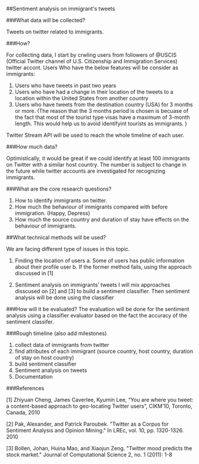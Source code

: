 ##Sentiment analysis on immigrant's tweets

###What data will be collected? 

Tweets on twitter related to immigrants.

###How?

For collecting data, I start by crwling users from followers of @USCIS (Official Twitter channel of U.S. Citizenship and Immigration Services) twitter accont.
Users Who have the below features will be consider as immigrants:

1. Users who have tweets in past two years
2. Users who have had a change in their location of the tweets to a location within the United States from another country
3. Users who have tweets from the destination country (USA) for 3 months or more. (The reason that the 3 months period is chosen is becuase of the fact that most of the tourist type visas have a maximum of 3-month length. This would help us to avoid identifyint tourists as immigrants. )

Twitter Stream API will be used to reach the whole timeline of each user.

###How much data?

Optimistically, it would be great if we could identify at least 100 immigrants on Twitter with a similar host country. The number is subject to change in the future while twitter accounts are investigated for recognizing immigrants.

###What are the core research questions?

1. How to identify immigrants on twitter.
2. How much the behaviour of immigrants compared with before immigration. (Happy, Depress)
3. How much the source country and duration of stay have effects on the behaviour of immigrants. 

##What technical methods will be used?

We are facing different type of issues in this topic. 

1. Finding the location of users
a. Some of users has public information about their profile user
b. If the former method fails, using  the approach discussed in [1]

2. Sentiment analysis on immigrants’ tweets
I will mix approaches disscused on [2] and [3] to build a sentiment classifier. Then sentiment analysis will be done using the classifier


###How will it be evaluated?
The evaluation will be done for the sentiment analysis using a classifier evaluator based on the fact the accuracy of the sentiment classifer. 

###Rough timeline (also add milestones)

1. collect data of immigrants from twitter
2. find attributes of each immigrant (source country, host country, duration of stay on host country)
3. build sentiment classifier
4. Sentiment analysis on tweets 
5. Documentation

###References

[1] Zhiyuan Cheng, James Caverlee, Kyumin Lee, “You are where you tweet: a content-based approach to geo-locating Twitter users”, CIKM’10, Toronto, Canada, 2010

[2] Pak, Alexander, and Patrick Paroubek. "Twitter as a Corpus for Sentiment Analysis and Opinion Mining." In LREc, vol. 10, pp. 1320-1326. 2010

[3] Bollen, Johan, Huina Mao, and Xiaojun Zeng. "Twitter mood predicts the stock market." Journal of Computational Science 2, no. 1 (2011): 1-8
